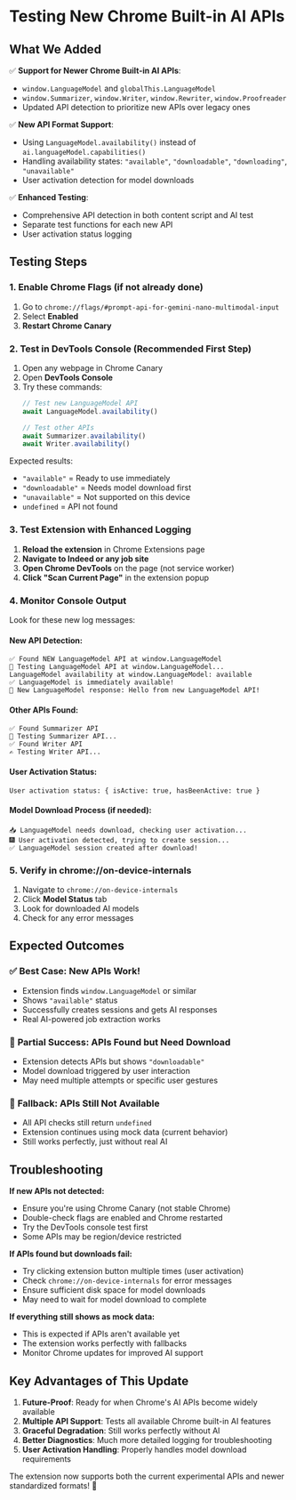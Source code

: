 # Testing New Chrome Built-in AI APIs

## What We Added

✅ **Support for Newer Chrome Built-in AI APIs**:
- `window.LanguageModel` and `globalThis.LanguageModel`
- `window.Summarizer`, `window.Writer`, `window.Rewriter`, `window.Proofreader`
- Updated API detection to prioritize new APIs over legacy ones

✅ **New API Format Support**:
- Using `LanguageModel.availability()` instead of `ai.languageModel.capabilities()`
- Handling availability states: `"available"`, `"downloadable"`, `"downloading"`, `"unavailable"`
- User activation detection for model downloads

✅ **Enhanced Testing**:
- Comprehensive API detection in both content script and AI test
- Separate test functions for each new API
- User activation status logging

## Testing Steps

### 1. Enable Chrome Flags (if not already done)
1. Go to `chrome://flags/#prompt-api-for-gemini-nano-multimodal-input`
2. Select **Enabled**
3. **Restart Chrome Canary**

### 2. Test in DevTools Console (Recommended First Step)
1. Open any webpage in Chrome Canary
2. Open **DevTools Console**
3. Try these commands:
   ```javascript
   // Test new LanguageModel API
   await LanguageModel.availability()
   
   // Test other APIs
   await Summarizer.availability()
   await Writer.availability()
   ```

Expected results:
- `"available"` = Ready to use immediately
- `"downloadable"` = Needs model download first
- `"unavailable"` = Not supported on this device
- `undefined` = API not found

### 3. Test Extension with Enhanced Logging
1. **Reload the extension** in Chrome Extensions page
2. **Navigate to Indeed or any job site**
3. **Open Chrome DevTools** on the page (not service worker)
4. **Click "Scan Current Page"** in the extension popup

### 4. Monitor Console Output

Look for these new log messages:

#### **New API Detection**:
```
✅ Found NEW LanguageModel API at window.LanguageModel
🧪 Testing LanguageModel API at window.LanguageModel...
LanguageModel availability at window.LanguageModel: available
✅ LanguageModel is immediately available!
🤖 New LanguageModel response: Hello from new LanguageModel API!
```

#### **Other APIs Found**:
```
✅ Found Summarizer API
📄 Testing Summarizer API...
✅ Found Writer API  
✍️ Testing Writer API...
```

#### **User Activation Status**:
```
User activation status: { isActive: true, hasBeenActive: true }
```

#### **Model Download Process** (if needed):
```
📥 LanguageModel needs download, checking user activation...
🎆 User activation detected, trying to create session...
✅ LanguageModel session created after download!
```

### 5. Verify in chrome://on-device-internals
1. Navigate to `chrome://on-device-internals`
2. Click **Model Status** tab
3. Look for downloaded AI models
4. Check for any error messages

## Expected Outcomes

### ✅ **Best Case**: New APIs Work!
- Extension finds `window.LanguageModel` or similar
- Shows `"available"` status
- Successfully creates sessions and gets AI responses
- Real AI-powered job extraction works

### 🔄 **Partial Success**: APIs Found but Need Download
- Extension detects APIs but shows `"downloadable"`
- Model download triggered by user interaction
- May need multiple attempts or specific user gestures

### 🚫 **Fallback**: APIs Still Not Available
- All API checks still return `undefined`
- Extension continues using mock data (current behavior)
- Still works perfectly, just without real AI

## Troubleshooting

**If new APIs not detected:**
- Ensure you're using Chrome Canary (not stable Chrome)
- Double-check flags are enabled and Chrome restarted
- Try the DevTools console test first
- Some APIs may be region/device restricted

**If APIs found but downloads fail:**
- Try clicking extension button multiple times (user activation)
- Check `chrome://on-device-internals` for error messages
- Ensure sufficient disk space for model downloads
- May need to wait for model download to complete

**If everything still shows as mock data:**
- This is expected if APIs aren't available yet
- The extension works perfectly with fallbacks
- Monitor Chrome updates for improved AI support

## Key Advantages of This Update

1. **Future-Proof**: Ready for when Chrome's AI APIs become widely available
2. **Multiple API Support**: Tests all available Chrome built-in AI features
3. **Graceful Degradation**: Still works perfectly without AI
4. **Better Diagnostics**: Much more detailed logging for troubleshooting
5. **User Activation Handling**: Properly handles model download requirements

The extension now supports both the current experimental APIs and newer standardized formats! 🚀